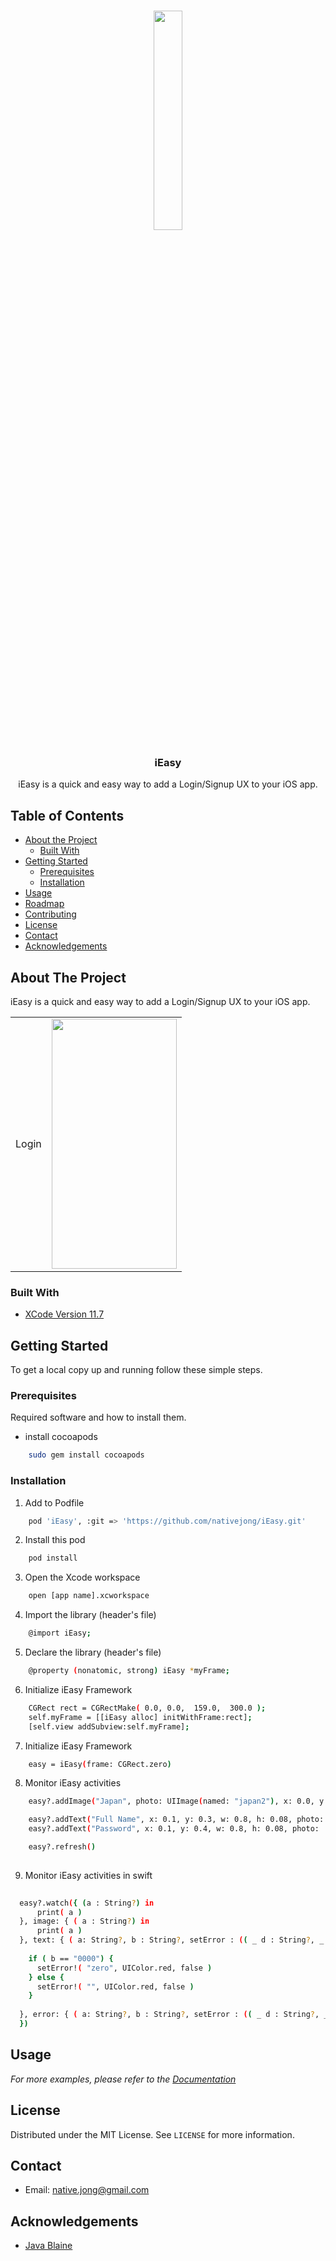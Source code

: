 <!--
*** Thanks for checking out this README Template. If you have a suggestion that would
*** make this better, please fork the repo and create a pull request or simply open
*** an issue with the tag "enhancement".
*** Thanks again! Now go create something AMAZING! :D
***
***
***
*** To avoid retyping too much info. Do a search and replace for the following:
*** github_username, repo_name, twitter_handle, email
-->





<!-- PROJECT SHIELDS -->
<!--
*** I'm using markdown "reference style" links for readability.
*** Reference links are enclosed in brackets [ ] instead of parentheses ( ).
*** See the bottom of this document for the declaration of the reference variables
*** for contributors-url, forks-url, etc. This is an optional, concise syntax you may use.
*** https://www.markdownguide.org/basic-syntax/#reference-style-links
-->

<!-- PROJECT LOGO -->
<br />
<p align="center">
  <a href="https://github.com/github_username/repo_name">
    <img src="/images/ieasy.gif" width="30%" height="30%"/>
  </a>

  <h3 align="center">iEasy</h3>

  <p align="center">
     iEasy is a quick and easy way to add a Login/Signup UX to your iOS app.
  </p>
</p>



<!-- TABLE OF CONTENTS -->
## Table of Contents

* [About the Project](#about-the-project)
  * [Built With](#built-with)
* [Getting Started](#getting-started)
  * [Prerequisites](#prerequisites)
  * [Installation](#installation)
* [Usage](#usage)
* [Roadmap](#roadmap)
* [Contributing](#contributing)
* [License](#license)
* [Contact](#contact)
* [Acknowledgements](#acknowledgements)



<!-- ABOUT THE PROJECT -->
## About The Project

iEasy is a quick and easy way to add a Login/Signup UX to your iOS app.
<table  border="0" >
  <tr>
    <td>Login</td>
    <td><img src="/images/ieasy.gif" width=200 height=400></td>
  </tr>
 </table>


### Built With

* [XCode Version 11.7](#about-the-project) 


<!-- GETTING STARTED -->
## Getting Started

To get a local copy up and running follow these simple steps.

### Prerequisites

Required software and how to install them.
* install cocoapods
```sh
    sudo gem install cocoapods 
```

### Installation

1. Add to Podfile
```sh
    pod 'iEasy', :git => 'https://github.com/nativejong/iEasy.git'
```
2. Install this pod
```sh
    pod install 
```

3. Open the Xcode workspace
```sh
    open [app name].xcworkspace 
```

4. Import the library (header's file)
```sh
    @import iEasy;
```

5. Declare the library (header's file)
```sh
    @property (nonatomic, strong) iEasy *myFrame;
```

6. Initialize iEasy Framework
```sh
    CGRect rect = CGRectMake( 0.0, 0.0,  159.0,  300.0 );
    self.myFrame = [[iEasy alloc] initWithFrame:rect];
    [self.view addSubview:self.myFrame];
```

7. Initialize iEasy Framework
```sh
    easy = iEasy(frame: CGRect.zero)
```

8. Monitor iEasy activities
```sh
    easy?.addImage("Japan", photo: UIImage(named: "japan2"), x: 0.0, y: 0.0, w: 1.0, h: 1.0 )

    easy?.addText("Full Name", x: 0.1, y: 0.3, w: 0.8, h: 0.08, photo: UIImage(named: "person") )
    easy?.addText("Password", x: 0.1, y: 0.4, w: 0.8, h: 0.08, photo:  UIImage(named: "key" ) )

    easy?.refresh()
    
```

9. Monitor iEasy activities in swift
```sh
    
  easy?.watch({ (a : String?) in
      print( a )
  }, image: { ( a : String?) in
      print( a )
  }, text: { ( a: String?, b : String?, setError : (( _ d : String?, _ e : UIColor?, _ k : Bool ) -> Void)?) in
      
    if ( b == "0000") {
      setError!( "zero", UIColor.red, false )
    } else {
      setError!( "", UIColor.red, false )
    }
      
  }, error: { ( a: String?, b : String?, setError : (( _ d : String?, _ e : UIColor?, _ k : Bool ) -> Void)?) in
  })


```



<!-- USAGE EXAMPLES -->
## Usage

_For more examples, please refer to the [Documentation](https://example.com)_



<!-- LICENSE -->
## License

Distributed under the MIT License. See `LICENSE` for more information.



<!-- CONTACT -->
## Contact
* Email: [native.jong@gmail.com]()

<!-- ACKNOWLEDGEMENTS -->
## Acknowledgements
* [Java Blaine]()

<!-- MARKDOWN LINKS & IMAGES -->
<!-- https://www.markdownguide.org/basic-syntax/#reference-style-links -->
[contributors-shield]: https://img.shields.io/github/contributors/github_username/repo.svg?style=flat-square
[contributors-url]: https://github.com/github_username/repo/graphs/contributors
[forks-shield]: https://img.shields.io/github/forks/github_username/repo.svg?style=flat-square
[forks-url]: https://github.com/github_username/repo/network/members
[stars-shield]: https://img.shields.io/github/stars/github_username/repo.svg?style=flat-square
[stars-url]: https://github.com/github_username/repo/stargazers
[issues-shield]: https://img.shields.io/github/issues/github_username/repo.svg?style=flat-square
[issues-url]: https://github.com/github_username/repo/issues
[license-shield]: https://img.shields.io/github/license/github_username/repo.svg?style=flat-square
[license-url]: https://github.com/github_username/repo/blob/master/LICENSE.txt
[linkedin-shield]: https://img.shields.io/badge/-LinkedIn-black.svg?style=flat-square&logo=linkedin&colorB=555
[linkedin-url]: https://linkedin.com/in/github_username
[product-screenshot]: images/screenshot.png